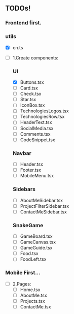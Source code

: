 ## TODOs!

### Frontend first.

### utils

- [x] cn.ts

- [ ] 1.Create components:
  ### UI
  - [x] Buttons.tsx
  - [ ] Card.tsx
  - [ ] Check.tsx
  - [ ] Star.tsx
  - [ ] IconBox.tsx
  - [ ] TechnologiesLogos.tsx
  - [ ] TechnologiesRow.tsx
  - [ ] HeaderText.tsx
  - [ ] SocialMedia.tsx
  - [ ] Comments.tsx
  - [ ] CodeSnippet.tsx
  ### Navbar
  - [ ] Header.tsx
  - [ ] Footer.tsx
  - [ ] MobileMenu.tsx
  ### Sidebars
  - [ ] AboutMeSidebar.tsx
  - [ ] ProjectFilterSidebar.tsx
  - [ ] ContactMeSidebar.tsx
  ### SnakeGame
  - [ ] GameBoard.tsx
  - [ ] GameCanvas.tsx
  - [ ] GameGuide.tsx
  - [ ] Food.tsx
  - [ ] FoodLeft.tsx

### Mobile First...

- [ ] 2.Pages:
  - [ ] Home.tsx
  - [ ] AboutMe.tsx
  - [ ] Projects.tsx
  - [ ] ContactMe.tsx
